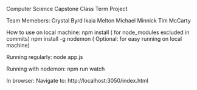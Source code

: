 Computer Science Capstone Class Term Project

Team Memebers:
Crystal Byrd
Ikaia Melton
Michael Minnick
Tim McCarty

How to use on local machine:
npm install ( for node_modules excluded in commits)
npm install -g nodemon ( Optional: for easy running on local machine)

Running regularly:
node app.js

Running with nodemon:
npm run watch 

In browser:
Navigate to: http://localhost:3050/index.html

